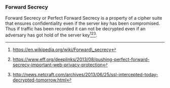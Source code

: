 ### Forward Secrecy

Forward Secrecy or Perfect Forward Secrecy is a property of a cipher suite 
that ensures confidentiality even if the server key has been compromised.
Thus if traffic has been recorded it can not be decrypted even if an adversary
has got hold of the server key[^wp][^eff][^netcraft].

[^wp]: <https://en.wikipedia.org/wiki/Forward\_secrecy>
[^eff]: <https://www.eff.org/deeplinks/2013/08/pushing-perfect-forward-secrecy-important-web-privacy-protection>
[^netcraft]: <http://news.netcraft.com/archives/2013/06/25/ssl-intercepted-today-decrypted-tomorrow.html>

